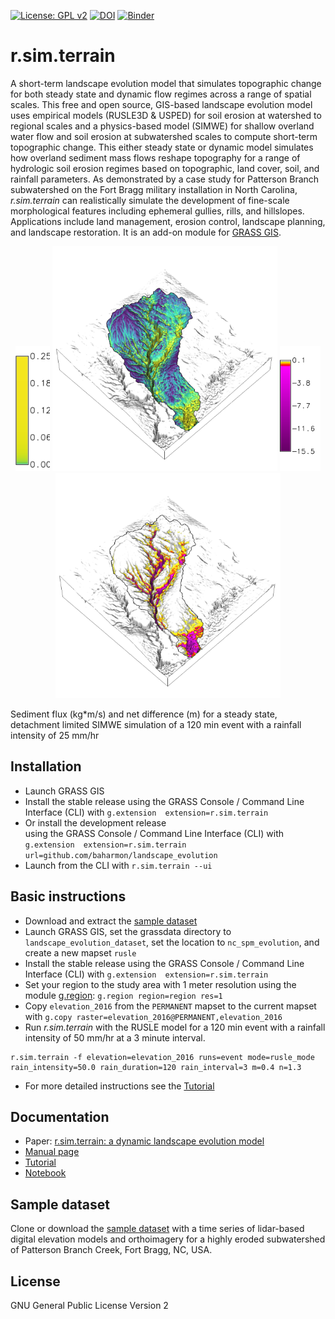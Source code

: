 [![License: GPL v2](https://img.shields.io/badge/License-GPL%20v2-blue.svg)](https://www.gnu.org/licenses/old-licenses/gpl-2.0.en.html)
[![DOI](https://zenodo.org/badge/DOI/10.5281/zenodo.2542921.svg)](https://doi.org/10.5281/zenodo.2542921)
[![Binder](https://mybinder.org/badge.svg)](https://mybinder.org/v2/gh/baharmon/landscape_evolution/master)

# r.sim.terrain
A short-term landscape evolution model
that simulates topographic change
for both steady state and dynamic flow regimes
across a range of spatial scales.
This free and open source,
GIS-based landscape evolution model
uses empirical models (RUSLE3D & USPED)
for soil erosion at watershed to regional scales
and a physics-based model (SIMWE)
for shallow overland water flow and soil erosion
at subwatershed scales
to compute short-term topographic change.
This either steady state or dynamic model simulates
how overland sediment mass flows reshape topography
for a range of hydrologic soil erosion regimes
based on topographic, land cover, soil, and rainfall parameters.
As demonstrated by a case study
for Patterson Branch subwatershed
on the Fort Bragg military installation in North Carolina,
*r.sim.terrain* can realistically simulate the development of
fine-scale morphological features including
ephemeral gullies, rills, and hillslopes.
Applications include land management, erosion control,
landscape planning, and landscape restoration.
It is an add-on module for
[GRASS GIS](https://grass.osgeo.org/).

<p align="center">
  <img src="images/ss_flux_3d/legend_flux.png" height="200">
  <img src="images/ss_flux_3d/flux.png" height="360">
  <img src="images/ss_flux_3d/legend_difference.png" height="200">
  <img src="images/ss_flux_3d/difference.png" height="360">
</p>
Sediment flux (kg*m/s) and net difference (m)
for a steady state, detachment limited SIMWE simulation
of a 120 min event with a rainfall intensity of 25 mm/hr

## Installation
* Launch GRASS GIS
* Install the stable release
using the GRASS Console / Command Line Interface (CLI) with
`g.extension  extension=r.sim.terrain`
* Or install the development release  
using the GRASS Console / Command Line Interface (CLI) with
`g.extension  extension=r.sim.terrain url=github.com/baharmon/landscape_evolution`
* Launch from the CLI with `r.sim.terrain --ui`

## Basic instructions
* Download and extract the [sample dataset](https://github.com/baharmon/landscape_evolution_dataset)
* Launch GRASS GIS,
set the grassdata directory to `landscape_evolution_dataset`,
set the location to `nc_spm_evolution`,
and create a new mapset `rusle`
* Install the stable release
using the GRASS Console / Command Line Interface (CLI) with
`g.extension  extension=r.sim.terrain`
* Set your region to the study area with 1 meter resolution
using the module
[g.region](https://grass.osgeo.org/grass74/manuals/g.region.html):
`g.region region=region res=1`
* Copy `elevation_2016` from the `PERMANENT` mapset to the current mapset with
`g.copy raster=elevation_2016@PERMANENT,elevation_2016`
* Run *r.sim.terrain* with the RUSLE model
for a 120 min event with a rainfall intensity of 50 mm/hr
at a 3 minute interval.
```
r.sim.terrain -f elevation=elevation_2016 runs=event mode=rusle_mode rain_intensity=50.0 rain_duration=120 rain_interval=3 m=0.4 n=1.3
```
* For more detailed instructions see the [Tutorial](tutorial.md)

## Documentation
* Paper: [r.sim.terrain: a dynamic landscape evolution model](tex/landscape_evolution.pdf)
* [Manual page](r.sim.terrain.html)
* [Tutorial](tutorial.md)
* [Notebook](https://mybinder.org/v2/gh/baharmon/landscape_evolution/master)

## Sample dataset
Clone or download the
[sample dataset](https://github.com/baharmon/landscape_evolution_dataset)
with a time series of lidar-based digital elevation models
and orthoimagery
for a highly eroded subwatershed of Patterson Branch Creek, Fort Bragg, NC, USA.

## License
GNU General Public License Version 2
